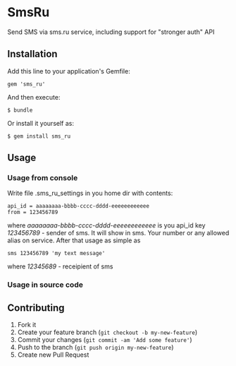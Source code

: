 # SmsRu

  Send SMS via sms.ru service, including support for "stronger auth" API

## Installation

Add this line to your application's Gemfile:

    gem 'sms_ru'

And then execute:

    $ bundle

Or install it yourself as:

    $ gem install sms_ru

## Usage

### Usage from console

Write file .sms_ru_settings in you home dir with contents:

    api_id = aaaaaaaa-bbbb-cccc-dddd-eeeeeeeeeeee
    from = 123456789

where *aaaaaaaa-bbbb-cccc-dddd-eeeeeeeeeeee* is you api_id key
*123456789* - sender of sms. It will show in sms. Your number or any allowed alias on service.
After that usage as simple as

    sms 123456789 'my text message'

where *12345689* - receipient of sms

### Usage in source code


## Contributing

1. Fork it
2. Create your feature branch (`git checkout -b my-new-feature`)
3. Commit your changes (`git commit -am 'Add some feature'`)
4. Push to the branch (`git push origin my-new-feature`)
5. Create new Pull Request
